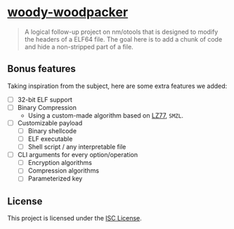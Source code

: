 # [woody-woodpacker](https://projects.intra.42.fr/projects/42cursus-woody-woodpacker)

> A logical follow-up project on nm/otools that is designed to modify the headers of a ELF64 file. The goal here is to add a chunk of code and hide a non-stripped part of a file.

## Bonus features

Taking inspiration from the subject, here are some extra features we added:

- [ ] 32-bit ELF support
- [ ] Binary Compression
  - Using a custom-made algorithm based on [LZ77](https://en.wikipedia.org/wiki/LZ77_and_LZ78), `SMZL`.
- [ ] Customizable payload
  - [ ] Binary shellcode
  - [ ] ELF executable
  - [ ] Shell script / any interpretable file
- [ ] CLI arguments for every option/operation
  - [ ] Encryption algorithms
  - [ ] Compression algorithms
  - [ ] Parameterized key

## License

This project is licensed under the [ISC License](./LICENSE).
